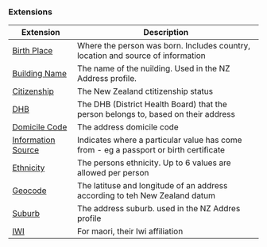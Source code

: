 <!-- extensions.md {% comment %}
*****************************************************************************************
*                            WARNING: DO NOT EDIT THIS FILE                             *
*                                                                                       *
* This file is generated by SUSHI. Any edits you make to this file will be overwritten. *
*                                                                                       *
* To change the contents of this file, edit the original source file at:                *
* ig-data/input/pagecontent/extensions.md                                               *
*****************************************************************************************
{% endcomment %} -->
### Extensions

| Extension | Description |
| --- | --- |
| [Birth Place](StructureDefinition-birthPlace.html) | Where the person was born. Includes country, location and source of information |
| [Building Name](StructureDefinition-buildingName.html) | The name of the nuilding. Used in the NZ Address profile.  |
| [Citizenship](StructureDefinition-citizenship.html) | The New Zealand ctitizenship status |
| [DHB](StructureDefinition-dhb.html) | The DHB (District Health Board) that the person belongs to, based on their address|
| [Domicile Code](StructureDefinition-domicileCode.html) | The address domicile code |
| [Information Source](StructureDefinition-informationsource.html) | Indicates where a particular value has come from - eg a passport or birth certificate |
| [Ethnicity](StructureDefinition-nzEthnicity.html) | The persons ethnicity. Up to 6 values are allowed per person |
| [Geocode](StructureDefinition-geocode.html) | The latituse and longitude of an address according to teh New Zealand datum |
| [Suburb](StructureDefinition-suburb.html) | The address suburb. used in the NZ Addres profile  |
| [IWI](StructureDefinition-iwi.html) | For maori, their Iwi affiliation |
